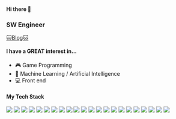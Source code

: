 #### Hi there 👋

### SW Engineer

[🐱Blog🐱](https://yoojin99.github.io/)

#### I have a GREAT interest in...

* :video_game: Game Programming
* 🧠 Machine Learning / Artificial Intelligence
* :computer: Front end

#### My Tech Stack

<div>
  <img src="https://img.shields.io/badge/Python-3776AB?style=flat&logo=Python&logoColor=white"/>
  <img src="https://img.shields.io/badge/CSharp-239120?style=flat&logo=CSharp&logoColor=white"/>  
  <img src="https://img.shields.io/badge/Unity-000000?style=flat&logo=Unity&logoColor=white"/>
  <img src="https://img.shields.io/badge/Xcode-147EFB?style=flat&logo=Xcode&logoColor=white"/>
  <img src="https://img.shields.io/badge/Swift & ObjectiveC-FA7343?style=flat&logo=Swift&logoColor=white"/>
  <img src="https://img.shields.io/badge/ChatBot(.Net, Google Dialog Flow)-FFD000?style=flat&logo=ChatBot&logoColor=white"/>  
  <img src="https://img.shields.io/badge/Java-007396?style=flat&logo=Java&logoColor=white"/>  
  <img src="https://img.shields.io/badge/SpringBoot-6DB33F?style=flat&logo=SpringBoot&logoColor=white"/>
  <img src="https://img.shields.io/badge/HTML5-E34F26?style=flat&logo=HTML5&logoColor=white"/>  
  <img src="https://img.shields.io/badge/CSS3-1572B6?style=flat&logo=CSS3&logoColor=white"/>  
  <img src="https://img.shields.io/badge/JavaScript-F7DF1E?style=flat&logo=JavaScript&logoColor=black"/>  
  <img src="https://img.shields.io/badge/TypeScript-3178C6?style=flat&logo=TypeScript&logoColor=white"/>  
  <img src="https://img.shields.io/badge/React Native-61DAFB?style=flat&logo=React&logoColor=purple"/>
  <img src="https://img.shields.io/badge/MySQL-4479A1?style=flat&logo=MySQL&logoColor=white"/>  
  <img src="https://img.shields.io/badge/MongoDB-47A248?style=flat&logo=MongoDB&logoColor=white"/>
  <img src="https://img.shields.io/badge/MariaDB-003545?style=flat&logo=MariaDB&logoColor=white"/>
  <img src="https://img.shields.io/badge/.NET-512BD4?style=flat&logo=.NET&logoColor=white"/>
  <img src="https://img.shields.io/badge/Microsoft Azure-0078D4?style=flat&logo=MicrosoftAzure&logoColor=white"/>
  <img src="https://img.shields.io/badge/PyTorch-EE4C2C?style=flat&logo=PyTorch&logoColor=white"/>
  <img src="https://img.shields.io/badge/Tensorflow-FF6F00?style=flat&logo=Tensorflow&logoColor=white"/>
  <img src="https://img.shields.io/badge/Firebase-FFCA28?style=flat&logo=Firebase&logoColor=orange"/>
  <img src="https://img.shields.io/badge/AndroidStudio-3DDC84?style=flat&logo=AndroidStudio&logoColor=white"/>
</div>
